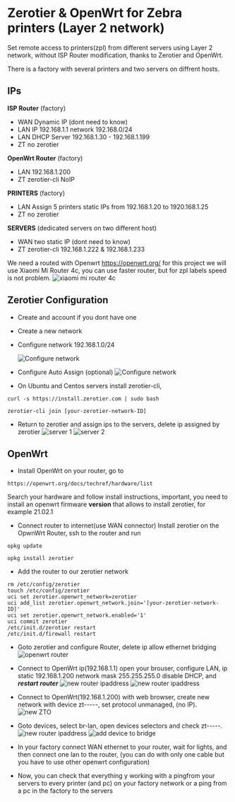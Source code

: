 # Zerotier & OpenWrt for Zebra printers (Layer 2 network)

Set remote access to printers(zpl) from different servers using Layer 2 network, without ISP Router modification, thanks to Zerotier and OpenWrt.

There is a factory with several printers and two servers on diffrent hosts.

## IPs 

**ISP Router** (factory)
* WAN Dynamic IP (dont need to know)
* LAN IP 192.168.1.1 network 192.168.0/24
* LAN DHCP Server 192.168.1.30 - 192.168.1.199
* ZT no zerotier

**OpenWrt Router** (factory)
* LAN 192.168.1.200
* ZT zerotier-cli NoIP

**PRINTERS** (factory)
* LAN Assign 5 printers static IPs from 192.168.1.20 to 1920.168.1.25
* ZT no zerotier

**SERVERS** (dedicated servers on two different host)
* WAN two static IP (dont need to know) 
* ZT zerotier-cli 192.168.1.222 & 192.168.1.233

We need a routed with Openwrt https://openwrt.org/ for this project we will use Xiaomi Mi Router 4c, you can use faster router, but for zpl labels speed is not problem.
![xiaomi mi router 4c](/assets/images/xiaomi.png)



## Zerotier Configuration
* Create and account if you dont have one
* Create a new network
* Configure network 192.168.1.0/24

  ![Configure network](/assets/images/zero1.png)

* Configure Auto Assign (optional)
![Configure network](/assets/images/zero2.png)

* On Ubuntu and Centos servers install zerotier-cli,
```
curl -s https://install.zerotier.com | sudo bash
```
```
zerotier-cli join [your-zerotier-network-ID]
```
* Return to zerotier and assign ips to the servers, delete ip assigned by zerotier
![server 1](/assets/images/zero4.png)
![server 2](/assets/images/zero3.png)

## OpenWrt
* Install OpenWrt on your router, go to 
```
https://openwrt.org/docs/techref/hardware/list
```
Search your hardware and follow install instructions, important, you need to install an openwrt firmware **version** that allows to install zerotier, for example 21.02.1

* Connect router to internet(use WAN connector) Install zerotier on the OpwnWrt Router, ssh to the router and run
```
opkg update
```
```
opkg install zerotier
```
* Add the router to our zerotier network
```
rm /etc/config/zerotier
touch /etc/config/zerotier
uci set zerotier.openwrt_network=zerotier
uci add_list zerotier.openwrt_network.join='[your-zerotier-network-ID]'
uci set zerotier.openwrt_network.enabled='1'
uci commit zerotier
/etc/init.d/zerotier restart
/etc/init.d/firewall restart
```

* Goto zerotier and configure Router, delete ip allow ethernet bridging
![openwrt router](/assets/images/zero5.png)


* Connect to OpenWrt ip(192.168.1.1) open your brouser, configure LAN, ip static 192.168.1.200 network mask 255.255.255.0 disable DHCP, and ***restart router***
![new router ipaddress](/assets/images/openwrt0.png)
![new router ipaddress](/assets/images/openwrt01.png)

* Connect to OpenWrt(192.168.1.200) with web browser, create new network with device zt-----, set protocol unmanaged, (no IP).
![new ZTO](/assets/images/openwrt1.png)

* Goto devices, select br-lan, open devices selectors and check zt-----.
![new router ipaddress](/assets/images/openwrt00.png)
![add device to bridge](/assets/images/openwrt2.png)

* In your factory connect WAN ethernet to your router, wait for lights, and then connect one lan to the router, (you can do with only one cable but you have to use other openwrt configuration) 

* Now, you can check that everything y working with a pingfrom your servers to every printer (and pc) on your factory network or a ping from a pc in the factory to the servers











